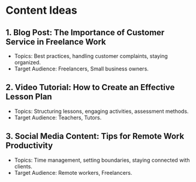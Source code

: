 # Content Ideas

## 1. **Blog Post: The Importance of Customer Service in Freelance Work**
   - Topics: Best practices, handling customer complaints, staying organized.
   - Target Audience: Freelancers, Small business owners.

## 2. **Video Tutorial: How to Create an Effective Lesson Plan**
   - Topics: Structuring lessons, engaging activities, assessment methods.
   - Target Audience: Teachers, Tutors.

## 3. **Social Media Content: Tips for Remote Work Productivity**
   - Topics: Time management, setting boundaries, staying connected with clients.
   - Target Audience: Remote workers, Freelancers.
